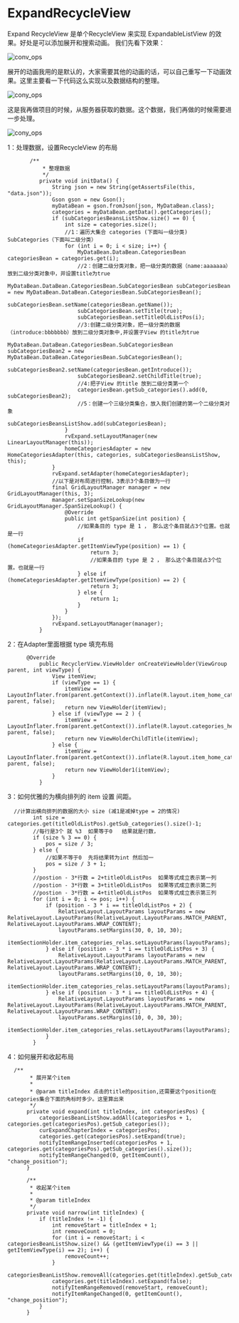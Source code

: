# ExpandRecycleView
Expand RecycleView 是单个RecycleView 来实现 ExpandableListView 的效果。好处是可以添加展开和搜索动画。
我们先看下效果：



![conv_ops](https://github.com/xiebinJava/ExpandRecycleView/blob/master/A1D798DBA7F818B2E0754FFF84D848E0.gif?raw=true)



展开的动画我用的是默认的，大家需要其他的动画的话，可以自己重写一下动画效果。这里主要看一下代码这么实现以及数据结构的整理。

![cony_ops](https://github.com/xiebinJava/ExpandRecycleView/blob/master/%7D31%5DKJMJI%7DZR9NS%5D558TQM4.png?raw=true)

这是我再做项目的时候，从服务器获取的数据。这个数据，我们再做的时候需要进一步处理。


![cony_ops](https://github.com/xiebinJava/ExpandRecycleView/blob/master/XFORN~H84XUY7EMUKQG61FM.png?raw=true)

  1：处理数据，设置RecycleView 的布局
  
  
  
           /**
               * 整理数据
               */
              private void initData() {
                  String json = new String(getAssertsFile(this, "data.json"));
                  Gson gson = new Gson();
                  myDataBean = gson.fromJson(json, MyDataBean.class);
                  categories = myDataBean.getData().getCategories();
                  if (subCategoriesBeansListShow.size() == 0) {
                      int size = categories.size();
                      //1：遍历大集合 categories (下面叫一级分类)  SubCategories（下面叫二级分类）
                      for (int i = 0; i < size; i++) {
                          MyDataBean.DataBean.CategoriesBean categoriesBean = categories.get(i);
                          //2：创建二级分类对象，把一级分类的数据（name:aaaaaaa）放到二级分类对象中，并设置title为true
                          MyDataBean.DataBean.CategoriesBean.SubCategoriesBean subCategoriesBean = new MyDataBean.DataBean.CategoriesBean.SubCategoriesBean();
                          subCategoriesBean.setName(categoriesBean.getName());
                          subCategoriesBean.setTitle(true);
                          subCategoriesBean.setTitleOldListPos(i);
                          //3:创建二级分类对象，把一级分类的数据（introduce:bbbbbbb）放到二级分类对象中,并设置子View 的title为true
                          MyDataBean.DataBean.CategoriesBean.SubCategoriesBean subCategoriesBean2 = new MyDataBean.DataBean.CategoriesBean.SubCategoriesBean();
                          subCategoriesBean2.setName(categoriesBean.getIntroduce());
                          subCategoriesBean2.setChildTitle(true);
                          //4:把子View 的title 放到二级分类第一个
                          categoriesBean.getSub_categories().add(0, subCategoriesBean2);
                          //5：创建一个三级分类集合，放入我们创建的第一个二级分类对象
                          subCategoriesBeansListShow.add(subCategoriesBean);
                      }
                      rvExpand.setLayoutManager(new LinearLayoutManager(this));
                      homeCategoriesAdapter = new HomeCategoriesAdapter(this, categories, subCategoriesBeansListShow, this);
                  }
                  rvExpand.setAdapter(homeCategoriesAdapter);
                  //以下是对布局进行控制，3表示3个条目做为一行
                  final GridLayoutManager manager = new GridLayoutManager(this, 3);
                  manager.setSpanSizeLookup(new GridLayoutManager.SpanSizeLookup() {
                      @Override
                      public int getSpanSize(int position) {
                          //如果条目的 type 是 1 ， 那么这个条目就占3个位置。也就是一行
                          if (homeCategoriesAdapter.getItemViewType(position) == 1) {
                              return 3;
                              //如果条目的 type 是 2 ， 那么这个条目就占3个位置。也就是一行
                          } else if (homeCategoriesAdapter.getItemViewType(position) == 2) {
                              return 3;
                          } else {
                              return 1;
                          }
                      }
                  });
                  rvExpand.setLayoutManager(manager);
              }
              
              
              
2：在Adapter里面根据 type 填充布局

          @Override
              public RecyclerView.ViewHolder onCreateViewHolder(ViewGroup parent, int viewType) {
                  View itemView;
                  if (viewType == 1) {
                      itemView = LayoutInflater.from(parent.getContext()).inflate(R.layout.item_home_categories, parent, false);
                      return new ViewHolder(itemView);
                  } else if (viewType == 2 ) {
                      itemView = LayoutInflater.from(parent.getContext()).inflate(R.layout.categories_header, parent, false);
                      return new ViewHolderChildTitle(itemView);
                  } else {
                      itemView = LayoutInflater.from(parent.getContext()).inflate(R.layout.item_home_categories_gridview1, parent, false);
                      return new ViewHolder1(itemView);
                  }
              }
              
 3：如何优雅的为横向排列的 item 设置 间距。
      
      //计算出横向排列的数据的大小 size (减1是减掉type = 2的情况)
            int size = categories.get(titleOldListPos).getSub_categories().size()-1;
            //每行是3个 就 %3  如果等于0   结果就是行数，
            if (size % 3 == 0) {
                pos = size / 3;
            } else {
                //如果不等于0  先将结果转为int 然后加一
                pos = size / 3 + 1;
            }
            //postion - 3*行数 = 2+titleOldListPos  如果等式成立表示第一列
            //postion - 3*行数 = 3+titleOldListPos  如果等式成立表示第二列
            //postion - 3*行数 = 4+titleOldListPos  如果等式成立表示第三列
            for (int i = 0; i <= pos; i++) {
                if (position - 3 * i == titleOldListPos + 2) {
                    RelativeLayout.LayoutParams layoutParams = new RelativeLayout.LayoutParams(RelativeLayout.LayoutParams.MATCH_PARENT, RelativeLayout.LayoutParams.WRAP_CONTENT);
                    layoutParams.setMargins(30, 0, 10, 30);
                    itemSectionHolder.item_categories_relas.setLayoutParams(layoutParams);
                } else if (position - 3 * i == titleOldListPos + 3) {
                    RelativeLayout.LayoutParams layoutParams = new RelativeLayout.LayoutParams(RelativeLayout.LayoutParams.MATCH_PARENT, RelativeLayout.LayoutParams.WRAP_CONTENT);
                    layoutParams.setMargins(10, 0, 10, 30);
                    itemSectionHolder.item_categories_relas.setLayoutParams(layoutParams);
                } else if (position - 3 * i == titleOldListPos + 4) {
                    RelativeLayout.LayoutParams layoutParams = new RelativeLayout.LayoutParams(RelativeLayout.LayoutParams.MATCH_PARENT, RelativeLayout.LayoutParams.WRAP_CONTENT);
                    layoutParams.setMargins(10, 0, 30, 30);
                    itemSectionHolder.item_categories_relas.setLayoutParams(layoutParams);
                }
            }
            
            
            
4：如何展开和收起布局



      /**
           * 展开某个item
           *
           * @param titleIndex 点击的title的position,还需要这个position在categories集合下面的角标时多少。这里算出来
           */
          private void expand(int titleIndex, int categoriesPos) {
              categoriesBeanListShow.addAll(categoriesPos + 1, categories.get(categoriesPos).getSub_categories());
              curExpandChapterIndex = categoriesPos;
              categories.get(categoriesPos).setExpand(true);
              notifyItemRangeInserted(categoriesPos + 1, categories.get(categoriesPos).getSub_categories().size());
              notifyItemRangeChanged(0, getItemCount(), "change_position");
          }

          /**
           * 收起某个item
           *
           * @param titleIndex
           */
          private void narrow(int titleIndex) {
              if (titleIndex != -1) {
                  int removeStart = titleIndex + 1;
                  int removeCount = 0;
                  for (int i = removeStart; i < categoriesBeanListShow.size() && (getItemViewType(i) == 3 || getItemViewType(i) == 2); i++) {
                      removeCount++;
                  }
                  categoriesBeanListShow.removeAll(categories.get(titleIndex).getSub_categories());
                  categories.get(titleIndex).setExpand(false);
                  notifyItemRangeRemoved(removeStart, removeCount);
                  notifyItemRangeChanged(0, getItemCount(), "change_position");
              }
          }

            
